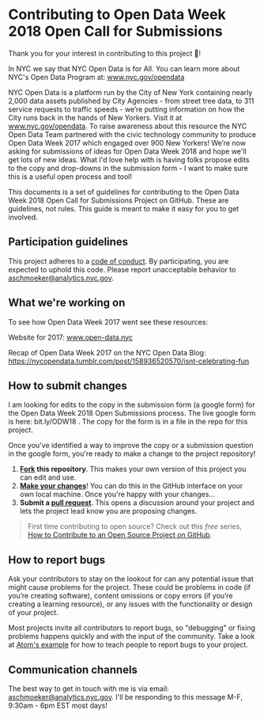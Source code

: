 # Contributing to Open Data Week 2018 Open Call for Submissions

Thank you for your interest in contributing to this project :tada:! 


In NYC we say that NYC Open Data is for All. You can learn more about NYC's Open Data Program at: www.nyc.gov/opendata

NYC Open Data is a platform run by the City of New York containing nearly 2,000 data assets published by City Agencies - from street tree data, to 311 service requests to traffic speeds - we’re putting information on how the City runs back in the hands of New Yorkers. Visit it at www.nyc.gov/opendata. To raise awareness about this resource the NYC Open Data Team partnered with the civic technology community to produce Open Data Week 2017 which engaged over 900 New Yorkers! We’re now asking for submissions of ideas for Open Data Week 2018 and hope we'll get lots of new ideas. What I'd love help with is having folks propose edits to the copy and drop-downs in the submission form - I want to make sure this is a useful open process and tool!

This documents is a set of guidelines for contributing to the Open Data Week 2018 Open Call for Submissions Project on GitHub. These are guidelines, not rules. This guide is meant to make it easy for you to get involved.

## Participation guidelines

This project adheres to a [code of conduct](CODE_OF_CONDUCT.md). By participating, you are expected to uphold this code. Please report unacceptable behavior to aschmoeker@analytics.nyc.gov.

## What we're working on

To see how Open Data Week 2017 went see these resources:

Website for 2017: www.open-data.nyc

Recap of Open Data Week 2017 on the NYC Open Data Blog: https://nycopendata.tumblr.com/post/158936520570/isnt-celebrating-fun

## How to submit changes

I am looking for edits to the copy in the submission form (a google form) for the Open Data Week 2018 Open Submissions process. The live google form is here: bit.ly/ODW18 . The copy for the form is in a file in the repo for this project. 

Once you've identified a way to improve the copy or a submission question in the google form, you're ready to make a change to the project repository!
 
1. **[Fork](https://help.github.com/articles/fork-a-repo/) this repository**. This makes your own version of this project you can edit and use.
2. **[Make your changes](https://guides.github.com/activities/forking/#making-changes)**! You can do this in the GitHub interface on your own local machine. Once you're happy with your changes...
3. **Submit a [pull request](https://help.github.com/articles/proposing-changes-to-a-project-with-pull-requests/)**. This opens a discussion around your project and lets the project lead know you are proposing changes.

> First time contributing to open source? Check out this *free* series, [How to Contribute to an Open Source Project on GitHub](https://egghead.io/series/how-to-contribute-to-an-open-source-project-on-github).

## How to report bugs

Ask your contributors to stay on the lookout for can any potential issue that might cause problems for the project. These could be problems in code (if you’re creating software), content omissions or copy errors (if you’re creating a learning resource), or any issues with the functionality or design of your project. 

Most projects invite all contributors to report bugs, so "debugging" or fixing problems happens quickly and with the input of the community. Take a look at [Atom's example](https://github.com/atom/atom/blob/master/CONTRIBUTING.md#reporting-bugs) for how to teach people to report bugs to your project.

## Communication channels

The best way to get in touch with me is via email: aschmoeker@analytics.nyc.gov. I'll be responding to this message M-F, 9:30am - 6pm EST most days!

